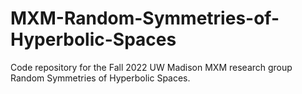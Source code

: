 # MXM-Random-Symmetries-of-Hyperbolic-Spaces
Code repository for the Fall 2022 UW Madison MXM research group Random Symmetries of Hyperbolic Spaces.
